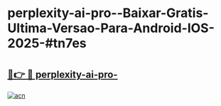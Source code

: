 # perplexity-ai-pro--Baixar-Gratis-Ultima-Versao-Para-Android-IOS-2025-#tn7es

# <h2><a href="https://ainizakaria.my?title=perplexity-ai-pro-&ref=24M">🔗👉 🔴 perplexity-ai-pro-</a></h2>

[![acn](https://github.com/user-attachments/assets/0f9c940e-d8b0-45ae-aac7-cd30a18b3e1c)](https://ainizakaria.my?title=perplexity-ai-pro-&ref=24M)

